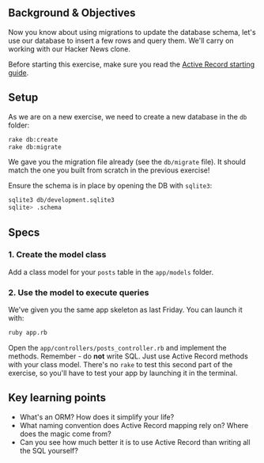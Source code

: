 ## Background & Objectives

Now you know about using migrations to update the database schema, let's use our database to insert a few rows and query them. We'll carry on working with our Hacker News clone.

Before starting this exercise, make sure you read the [Active Record starting guide](http://guides.rubyonrails.org/active_record_basics.html).

## Setup

As we are on a new exercise, we need to create a new database in the `db` folder:

```bash
rake db:create
rake db:migrate
```

We gave you the migration file already (see the `db/migrate` file). It should match the one you built from scratch in the previous exercise!

Ensure the schema is in place by opening the DB with `sqlite3`:

```bash
sqlite3 db/development.sqlite3
sqlite> .schema
```

## Specs

### 1. Create the model class

Add a class model for your `posts` table in the `app/models` folder.

### 2. Use the model to execute queries

We've given you the same app skeleton as last Friday. You can launch it with:

```bash
ruby app.rb
```

Open the `app/controllers/posts_controller.rb` and implement the methods. Remember - do **not** write SQL. Just use Active Record methods with your class model. There's no `rake` to test this second part of the exercise, so you'll have to test your app by launching it in the terminal.

## Key learning points

- What's an ORM? How does it simplify your life?
- What naming convention does Active Record mapping rely on? Where does the magic come from?
- Can you see how much better it is to use Active Record than writing all the SQL yourself?
